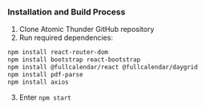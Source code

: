 ### Installation and Build Process
1. Clone Atomic Thunder GitHub repository
2. Run required dependencies:
```bash
npm install react-router-dom
npm install bootstrap react-bootstrap
npm install @fullcalendar/react @fullcalendar/daygrid
npm install pdf-parse
npm install axios
```
3. Enter ```npm start```